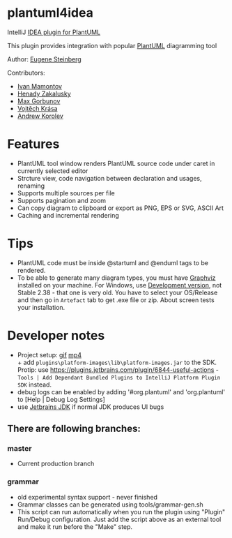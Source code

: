 plantuml4idea
=============

IntelliJ [IDEA plugin for PlantUML](http://plugins.intellij.net/plugin/?idea&id=7017)

This plugin provides integration with popular [PlantUML](http://plantuml.sourceforge.net/) diagramming tool

Author: [Eugene Steinberg](https://github.com/esteinberg)

Contributors:

 * [Ivan Mamontov](https://github.com/IvanMamontov)
 * [Henady Zakalusky](https://github.com/hza)
 * [Max Gorbunov](https://github.com/6zow)
 * [Vojtěch Krása](https://github.com/krasa)
 * [Andrew Korolev](https://github.com/koroandr)

# Features
* PlantUML tool window renders PlantUML source code under caret in currently selected editor
* Strcture view, code navigation between declaration and usages, renaming
* Supports multiple sources per file
* Supports pagination and zoom
* Can copy diagram to clipboard or export as PNG, EPS or SVG, ASCII Art
* Caching and incremental rendering 

# Tips

* PlantUML code must be inside @startuml and @enduml tags to be rendered.
* To be able to generate many diagram types, you must have [Graphviz](https://www.graphviz.org/download/)
 installed on your machine. For Windows, use [Development version](https://ci.appveyor.com/project/ellson/graphviz-pl238), not Stable 2.38 - that one is very old. You have to select your OS/Release and then go in `Artefact` tab to get .exe file or zip. About screen tests your installation.

# Developer notes
* Project setup: [gif](https://user-images.githubusercontent.com/1160875/55478653-7dbb2300-561c-11e9-8a58-66f5a66b5dc1.gif) [mp4](https://mega.nz/#!66oTUIgA!ckkAdLZNHtXjIwyoSlN6BwA-vEWh_034vTRqtWZr9AM) 
<br />+ add `plugins\platform-images\lib\platform-images.jar` to the SDK. <br />Protip: use https://plugins.jetbrains.com/plugin/6844-useful-actions -  `Tools | Add Dependant Bundled Plugins to IntelliJ Platform Plugin SDK` instead.
* debug logs can be enabled by adding '#org.plantuml' and 'org.plantuml' to [Help | Debug Log Settings] 
* use [Jetbrains JDK](https://confluence.jetbrains.com/display/JBR/JetBrains+Runtime) if normal JDK produces UI bugs

## There are following branches:

### master
* Current production branch

### grammar
* old experimental syntax support - never finished
* Grammar classes can be generated using tools/grammar-gen.sh
* This script can run automatically when you run the plugin using "Plugin" Run/Debug configuration. Just add the script
above as an external tool and make it run before the "Make" step.
